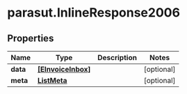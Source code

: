 # parasut.InlineResponse2006

## Properties
Name | Type | Description | Notes
------------ | ------------- | ------------- | -------------
**data** | [**[EInvoiceInbox]**](EInvoiceInbox.md) |  | [optional] 
**meta** | [**ListMeta**](ListMeta.md) |  | [optional] 


